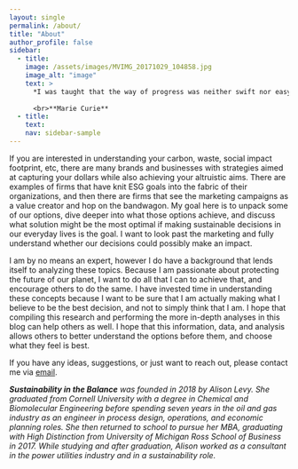 ```yaml
---
layout: single
permalink: /about/
title: "About"
author_profile: false
sidebar:
  - title: 
    image: /assets/images/MVIMG_20171029_104858.jpg
    image_alt: "image"
    text: >
      *I was taught that the way of progress was neither swift nor easy.*
    
      <br>**Marie Curie**
  - title: 
    text: 
    nav: sidebar-sample
---
```


If you are interested in understanding your carbon, waste, social impact footprint, etc, there are many brands and businesses with strategies aimed at capturing your dollars while also achieving your altruistic aims. There are examples of firms that have knit ESG goals into the fabric of their organizations, and then there are firms that see the marketing campaigns as a value creator and hop on the bandwagon. My goal here is to unpack some of our options, dive deeper into what those options achieve, and discuss what solution might be the most optimal if making sustainable decisions in our everyday lives is the goal. I want to look past the marketing and fully understand whether our decisions could possibly make an impact. 

I am by no means an expert, however I do have a background that lends itself to analyzing these topics. Because I am passionate about protecting the future of our planet, I want to do all that I can to achieve that, and encourage others to do the same. I have invested time in understanding these concepts because I want to be sure that I am actually making what I believe to be the best decision, and not to simply think that I am. I hope that compiling this research and performing the more in-depth analyses in this blog can help others as well. I hope that this information, data, and analysis allows others to better understand the options before them, and choose what they feel is best.

If you have any ideas, suggestions, or just want to reach out, please contact me via [email](mailto:sustainabilityinthebalance@gmail.com).

***Sustainability in the Balance** was founded in 2018 by Alison Levy. She graduated from Cornell University with a degree in Chemical and Biomolecular Engineering before spending seven years in the oil and gas industry as an engineer in process design, operations, and economic planning roles. She then returned to school to pursue her MBA, graduating with High Distinction from University of Michigan Ross School of Business in 2017. While studying and after graduation, Alison worked as a consultant in the power utilities industry and in a sustainability role.*